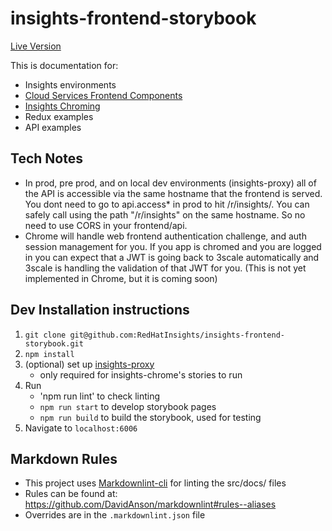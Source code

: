 # insights-frontend-storybook

[Live Version](https://cloud.redhat.com/docs/storybook)

This is documentation for:

- Insights environments
- [Cloud Services Frontend Components](https://github.com/RedHatInsights/frontend-components)
- [Insights Chroming](https://github.com/RedHatInsights/insights-chrome)
- Redux examples
- API examples

## Tech Notes

- In prod, pre prod, and on local dev environments (insights-proxy) all of the API is accessible via the same hostname that the frontend is served. You dont need to go to api.access* in prod to hit /r/insights/. You can safely call using the path "/r/insights" on the same hostname. So no need to use CORS in your frontend/api.
- Chrome will handle web frontend authentication challenge, and auth session management for you. If you app is chromed and you are logged in you can expect that a JWT is going back to 3scale automatically and 3scale is handling the validation of that JWT for you. (This is not yet implemented in Chrome, but it is coming soon)

## Dev Installation instructions

1. `git clone git@github.com:RedHatInsights/insights-frontend-storybook.git`
2. `npm install`
3. (optional) set up [insights-proxy](https://github.com/RedHatInsights/insights-proxy)
    - only required for insights-chrome's stories to run
4. Run
    - 'npm run lint' to check linting
    - `npm run start` to develop storybook pages
    - `npm run build` to build the storybook, used for testing
5. Navigate to `localhost:6006`

## Markdown Rules

- This project uses [Markdownlint-cli](https://github.com/igorshubovych/markdownlint-cli) for linting the src/docs/ files
- Rules can be found at: https://github.com/DavidAnson/markdownlint#rules--aliases
- Overrides are in the `.markdownlint.json` file
